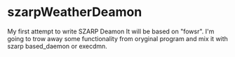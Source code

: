 # szarpWeatherDeamon
My first attempt to write SZARP Deamon
It will be based on "fowsr". I'm going to trow away some functionality from oryginal program 
and mix it with szarp based_daemon or execdmn.
